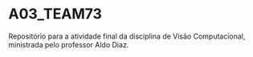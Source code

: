 # A03_TEAM73
Repositório para a atividade final da disciplina de Visão Computacional, ministrada pelo professor Aldo Diaz.
